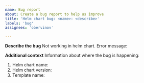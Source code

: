 ```yaml
---
name: Bug report
about: Create a bug report to help us improve
title: 'Helm chart bug: <name>: <describe>'
labels: 'bug' 
assignees: 'obervinov'

---
```

**Describe the bug**
Not working <describe> in <name> helm chart.
Error message: <error message>

**Additional context**
Information about where the bug is happening:
1. Helm chart name: <name>
2. Helm chart version: <version>
3. Template name: <template name>

**Possible correction**
If you have a possible solution to the bug, please describe it.

**Screenshots**
If applicable, add screenshots to help explain your problem.

**Check list after fixing the bug**
- [ ] Fix 1 in workflow 1 tested and working

